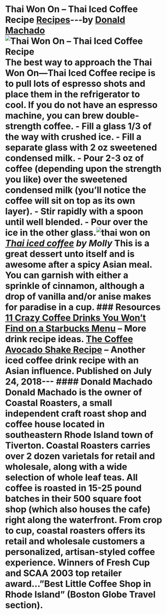 # Thai Won On – Thai Iced Coffee Recipe [Recipes](https://ineedcoffee.com/section/coffee-recipes/)---by [Donald Machado](https://ineedcoffee.com/by/donald-machado/)![Thai Won On – Thai Iced Coffee Recipe](https://ineedcoffee.com/images/posts/thai-won-on-thai-iced-coffee/thai-iced-coffee.jpg) The best way to approach the Thai Won On—Thai Iced Coffee recipe is to pull lots of espresso shots and place them in the refrigerator to cool. If you do not have an espresso machine, you can brew double-strength coffee. - Fill a glass 1/3 of the way with crushed ice. - Fill a separate glass with 2 oz sweetened condensed milk. - Pour 2-3 oz of coffee (depending upon the strength you like) over the sweetened condensed milk (you’ll notice the coffee will sit on top as its own layer). - Stir rapidly with a spoon until well blended. - Pour over the ice in the other glass.![thai won on](https://ineedcoffee.com/assets/thai-won-on1.zKFS7pzH_r9NN0.webp)_[Thai iced coffee](http://www.flickr.com/photos/moominmolly/2372132791/) by Molly_ This is a great dessert unto itself and is awesome after a spicy Asian meal. You can garnish with either a sprinkle of cinnamon, although a drop of vanilla and/or anise makes for paradise in a cup. ### Resources [11 Crazy Coffee Drinks You Won’t Find on a Starbucks Menu](https://ineedcoffee.com/11-crazy-coffee-drinks-you-wont-find-on-a-starbucks-menu/) – More drink recipe ideas. [The Coffee Avocado Shake Recipe](https://ineedcoffee.com/the-coffee-avocado-shake/) – Another iced coffee drink recipe with an Asian influence. Published on July 24, 2018--- #### Donald Machado Donald Machado is the owner of Coastal Roasters, a small independent craft roast shop and coffee house located in southeastern Rhode Island town of Tiverton. Coastal Roasters carries over 2 dozen varietals for retail and wholesale, along with a wide selection of whole leaf teas. All coffee is roasted in 15-25 pound batches in their 500 square foot shop (which also houses the cafe) right along the waterfront. From crop to cup, coastal roasters offers its retail and wholesale customers a personalized, artisan-styled coffee experience. Winners of Fresh Cup and SCAA 2003 top retailer award…”Best Little Coffee Shop in Rhode Island” (Boston Globe Travel section).